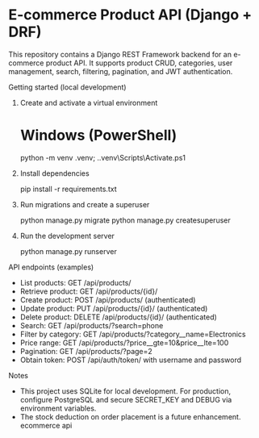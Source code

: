 # E-commerce Product API (Django + DRF)

This repository contains a Django REST Framework backend for an e-commerce product API. It supports product CRUD, categories, user management, search, filtering, pagination, and JWT authentication.

Getting started (local development)

1. Create and activate a virtual environment

	# Windows (PowerShell)
	python -m venv .venv; .\.venv\Scripts\Activate.ps1

2. Install dependencies

	pip install -r requirements.txt

3. Run migrations and create a superuser

	python manage.py migrate
	python manage.py createsuperuser

4. Run the development server

	python manage.py runserver

API endpoints (examples)

- List products: GET /api/products/
- Retrieve product: GET /api/products/{id}/
- Create product: POST /api/products/ (authenticated)
- Update product: PUT /api/products/{id}/ (authenticated)
- Delete product: DELETE /api/products/{id}/ (authenticated)
- Search: GET /api/products/?search=phone
- Filter by category: GET /api/products/?category__name=Electronics
- Price range: GET /api/products/?price__gte=10&price__lte=100
- Pagination: GET /api/products/?page=2
- Obtain token: POST /api/auth/token/ with username and password

Notes

- This project uses SQLite for local development. For production, configure PostgreSQL and secure SECRET_KEY and DEBUG via environment variables.
- The stock deduction on order placement is a future enhancement.
ecommerce api
